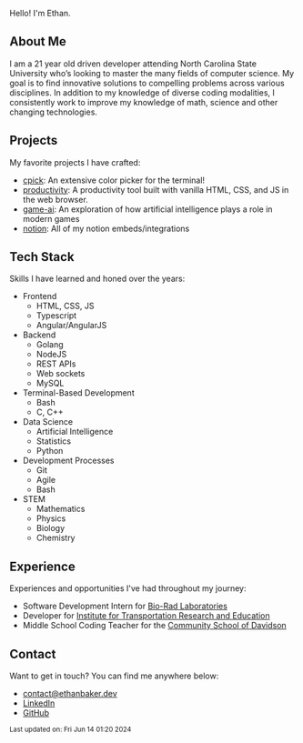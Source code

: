 Hello! I'm Ethan.
## About Me

I am a 21 year old driven developer attending North Carolina State University who’s looking to master the many fields of computer science. My goal is to find innovative solutions to compelling problems across various disciplines. In addition to my knowledge of diverse coding modalities, I consistently work to improve my knowledge of math, science and other changing technologies.

## Projects

My favorite projects I have crafted:

* [cpick](https://github.com/ethanbaker/cpick): An extensive color picker for the terminal!
* [productivity](https://github.com/ethanbaker/productivity): A productivity tool built with vanilla HTML, CSS, and JS in the web browser.
* [game-ai](https://github.com/ethanbaker/game-ai): An exploration of how artificial intelligence plays a role in modern games
* [notion](https://github.com/ethanbaker/notion): All of my notion embeds/integrations


## Tech Stack

Skills I have learned and honed over the years:

* Frontend
  * HTML, CSS, JS
  * Typescript
  * Angular/AngularJS
* Backend
  * Golang
  * NodeJS
  * REST APIs
  * Web sockets
  * MySQL
* Terminal-Based Development
  * Bash
  * C, C++
* Data Science
  * Artificial Intelligence
  * Statistics
  * Python
* Development Processes
  * Git
  * Agile
  * Bash
* STEM
  * Mathematics
  * Physics
  * Biology
  * Chemistry

## Experience

Experiences and opportunities I've had throughout my journey:

* Software Development Intern for [Bio-Rad Laboratories](https://www.bio-rad.com/)
* Developer for [Institute for Transportation Research and Education](https://itre.ncsu.edu/)
* Middle School Coding Teacher for the [Community School of Davidson](https://www.csdspartans.org/)

## Contact

Want to get in touch? You can find me anywhere below:

* [contact@ethanbaker.dev](mailto:contact@ethanbaker.dev)
* [LinkedIn](https://www.linkedin.com/in/ethan-baker-802b2a183)
* [GitHub](https://github.com/ethanbaker)

<sub>Last updated on: Fri Jun 14 01:20 2024</sub>
